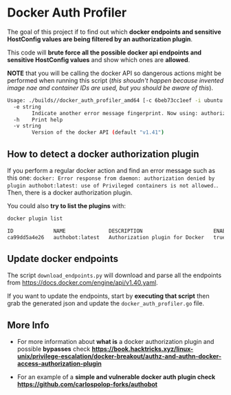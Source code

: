 # Docker Auth Profiler

The goal of this project if to find out which **docker endpoints and sensitive HostConfig values are being filtered by an authorization plugin**.

This code will **brute force all the possible docker api endpoints and sensitive HostConfig values** and show which ones are **allowed**.

**NOTE** that you will be calling the docker API so dangerous actions might be performed when running this script (*this shoudn't happen because invented image nae and container IDs are used, but you should be aware of this*).

```bash
Usage: ./builds//docker_auth_profiler_amd64 [-c 6beb73cc1eef -i ubuntu [More Options]] /run/docker.sock
  -e string
    	Indicate another error message fingerprint. Now using: authorization denied, AuthZPlugin.AuthZReq, AuthNPlugin.AuthNReq
  -h	Print help
  -v string
    	Version of the docker API (default "v1.41")
```

## How to detect a docker authorization plugin
If you perform a regular docker action and find an error message such as this one: `docker: Error response from daemon: authorization denied by plugin authobot:latest: use of Privileged containers is not allowed.`. Then, there is a docker authorization plugin.

You could also **try to list the plugins** with:
```bash
docker plugin list

ID             NAME              DESCRIPTION                       ENABLED
ca99dd5a4e26   authobot:latest   Authorization plugin for Docker   true
```

## Update docker endpoints
The script `download_endpoints.py` will download and parse all the endpoints from https://docs.docker.com/engine/api/v1.40.yaml.

If you want to update the endpoints, start by **executing that script** then grab the generated json and update the `docker_auth_profiler.go` file.


## More Info
- For more information about **what is** a docker authorization plugin and possible **bypasses** check **https://book.hacktricks.xyz/linux-unix/privilege-escalation/docker-breakout/authz-and-authn-docker-access-authorization-plugin**

- For an example of a **simple and vulnerable docker auth plugin check https://github.com/carlospolop-forks/authobot**
